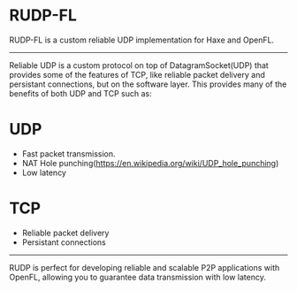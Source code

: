 # RUDP-FL
 RUDP-FL is a custom reliable UDP implementation for Haxe and OpenFL.

----------------------

Reliable UDP is a custom protocol on top of DatagramSocket(UDP) that provides some of the features of TCP, like reliable packet delivery and persistant connections, but on the software layer. This provides many of the benefits of both UDP and TCP such as:

# UDP 
- Fast packet transmission.
- NAT Hole punching(https://en.wikipedia.org/wiki/UDP_hole_punching)
- Low latency

# TCP
- Reliable packet delivery
- Persistant connections

----------------------

RUDP is perfect for developing reliable and scalable P2P applications with OpenFL, allowing you to guarantee data transmission with low latency.

